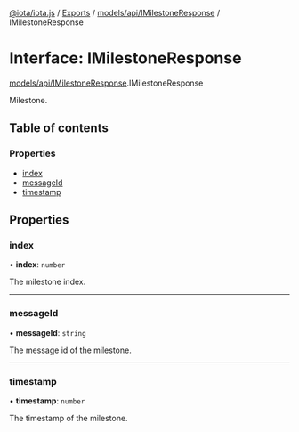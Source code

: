 [@iota/iota.js](../README.md) / [Exports](../modules.md) / [models/api/IMilestoneResponse](../modules/models_api_imilestoneresponse.md) / IMilestoneResponse

# Interface: IMilestoneResponse

[models/api/IMilestoneResponse](../modules/models_api_imilestoneresponse.md).IMilestoneResponse

Milestone.

## Table of contents

### Properties

- [index](models_api_imilestoneresponse.imilestoneresponse.md#index)
- [messageId](models_api_imilestoneresponse.imilestoneresponse.md#messageid)
- [timestamp](models_api_imilestoneresponse.imilestoneresponse.md#timestamp)

## Properties

### index

• **index**: `number`

The milestone index.

___

### messageId

• **messageId**: `string`

The message id of the milestone.

___

### timestamp

• **timestamp**: `number`

The timestamp of the milestone.
